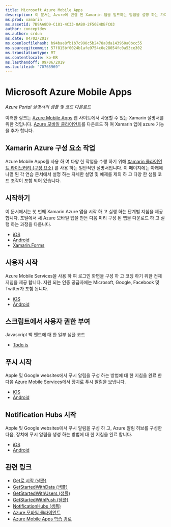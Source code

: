 ```yaml
---
title: Microsoft Azure Mobile Apps
description: 이 문서는 Azure에 연결 된 Xamarin 앱을 빌드하는 방법을 설명 하는 가이드로 연결 됩니다. Xamarin Azure 구성 요소, 사용자 및 푸시 알림에 대 한 작업을 설명 합니다.
ms.prod: xamarin
ms.assetid: 7B9AA8D9-C181-4C33-8AB0-2F56E4DBFC03
author: conceptdev
ms.author: crdun
ms.date: 04/02/2017
ms.openlocfilehash: b94bae8fb1b7c990c5b2478a0da143960a0bcc55
ms.sourcegitcommit: 57f815bf0024b1afe9754c0e28054fc0a53ce302
ms.translationtype: MT
ms.contentlocale: ko-KR
ms.lasthandoff: 09/06/2019
ms.locfileid: "70765969"
---
```

# <a name="microsoft-azure-mobile-apps"></a>Microsoft Azure Mobile Apps

_Azure Portal 설명서의 샘플 및 코드 다운로드_

<!--
NOTE TO AUTHORS: this page is referenced from
https://azure.microsoft.com/develop/mobile/xamarin/
as https://developer xamarin com/guides/cross-platform/data-cloud/mobile-services/
A redirect has been put in place to /mobile-apps/ HOWEVER the /Resources/ .ZIP files are still located in /mobile-services/ so that the following permalinks don't break

The ZIPs in /Resources/ are also referenced by inbound links
Getting Started http://go.microsoft.com/fwlink/p/?LinkId=331359
Get started with data http://go.microsoft.com/fwlink/p/?LinkId=331302
Get started with push http://go.microsoft.com/fwlink/p/?LinkId=331303
Get started with authentication http://go.microsoft.com/fwlink/p/?LinkId=331328
Get started with Notification Hubs http://go.microsoft.com/fwlink/p/?LinkId=331329
Validate and modify data  http://go.microsoft.com/fwlink/p/?LinkId=331330
-->

이러한 링크는 [Azure Mobile Apps](https://docs.microsoft.com/azure/app-service-mobile/) 웹 사이트에서 사용할 수 있는 Xamarin 설명서를 위한 것입니다.
[Azure 모바일 클라이언트](https://www.nuget.org/packages/Microsoft.Azure.Mobile.Client/)를 다운로드 하 여 Xamarin 앱에 azure 기능을 추가 합니다.

## <a name="working-with-the-xamarin-azure-component"></a>Xamarin Azure 구성 요소 작업

Azure Mobile Apps를 사용 하 여 다양 한 작업을 수행 하기 위해 [Xamarin 클라이언트 라이브러리 (구성 요소)](https://docs.microsoft.com/azure/app-service-mobile/app-service-mobile-dotnet-how-to-use-client-library) 를 사용 하는 일반적인 설명서입니다. 이 페이지에는 아래에 나열 된 각 연습 문서에서 설명 하는 자세한 설명 및 예제를 제외 하 고 다양 한 샘플 코드 조각이 포함 되어 있습니다.

## <a name="getting-started"></a>시작하기

이 문서에서는 첫 번째 Xamarin Azure 앱을 시작 하 고 실행 하는 단계별 지침을 제공 합니다.
포털에서 새 Azure 모바일 앱을 만든 다음 미리 구성 된 앱을 다운로드 하 고 실행 하는 과정을 다룹니다.

- [iOS](https://docs.microsoft.com/azure/app-service-mobile/app-service-mobile-xamarin-ios-get-started/)
- [Android](https://docs.microsoft.com/azure/app-service-mobile/app-service-mobile-xamarin-android-get-started/)
- [Xamarin.Forms](https://docs.microsoft.com/azure/app-service-mobile/app-service-mobile-xamarin-forms-get-started)

<!--
## Validate, Modify and Augment Data in Scripts

Demonstrates how to add server-side scripts to Azure Mobile Services data tables to implement server-side validation and other functionality.

- [iOS](https://azure.microsoft.com/documentation/articles/mobile-services-dotnet-how-to-use-client-library/#errors)
- [Android](https://azure.microsoft.com/documentation/articles/mobile-services-dotnet-how-to-use-client-library/#errors)
-->

<!--
## Add Paging to Data

A quick example of paging large sets of data using Skip() and Take().

- [iOS](https://azure.microsoft.com/documentation/articles/mobile-services-dotnet-how-to-use-client-library/#paging)
- [Android](https://azure.microsoft.com/documentation/articles/mobile-services-dotnet-how-to-use-client-library/#paging)
-->

## <a name="get-started-with-users"></a>사용자 시작

Azure Mobile Services을 사용 하 여 로그인 화면을 구성 하 고 코딩 하기 위한 전체 지침을 제공 합니다. 지원 되는 인증 공급자에는 Microsoft, Google, Facebook 및 Twitter가 포함 됩니다.

- [iOS](https://azure.microsoft.com/documentation/articles/app-service-mobile-xamarin-ios-get-started-users/)
- [Android](https://azure.microsoft.com/documentation/articles/app-service-mobile-xamarin-android-get-started-users/)

## <a name="authorize-users-in-scripts"></a>스크립트에서 사용자 권한 부여

Javascript 백 엔드에 대 한 일부 샘플 코드

- [Todo.js](https://github.com/Azure/azure-mobile-apps-node/blob/master/samples/personal-table/tables/TodoItem.js#L38)

## <a name="get-started-with-push"></a>푸시 시작

Apple 및 Google websites에서 푸시 알림을 구성 하는 방법에 대 한 지침을 완료 한 다음 Azure Mobile Services에서 장치로 푸시 알림을 보냅니다.

- [iOS](https://docs.microsoft.com/azure/app-service-mobile/app-service-mobile-xamarin-ios-get-started-push)
- [Android](https://docs.microsoft.com/azure/app-service-mobile/app-service-mobile-xamarin-android-get-started-push)

## <a name="get-started-with-notification-hubs"></a>Notification Hubs 시작

Apple 및 Google websites에서 푸시 알림을 구성 하 고, Azure 알림 허브를 구성한 다음, 장치에 푸시 알림을 생성 하는 방법에 대 한 지침을 완료 합니다.

- [iOS](https://docs.microsoft.com/azure/notification-hubs/xamarin-notification-hubs-ios-push-notification-apns-get-started)
- [Android](https://docs.microsoft.com/azure/notification-hubs/xamarin-notification-hubs-push-notifications-android-gcm)

## <a name="related-links"></a>관련 링크

- [Get로 시작 (샘플)](https://github.com/xamarin/mobile-samples/tree/master/Azure/GettingStarted)
- [GetStartedWithData (샘플)](https://github.com/xamarin/mobile-samples/tree/master/Azure/GetStartedWithData)
- [GetStartedWithUsers (샘플)](https://github.com/xamarin/mobile-samples/tree/master/Azure/GetStartedWithUsers)
- [GetStartedWithPush (샘플)](https://github.com/xamarin/mobile-samples/tree/master/Azure/GetStartedWithPush)
- [NotificationHubs (샘플)](https://github.com/xamarin/mobile-samples/tree/master/Azure/NotificationHubs)
- [Azure 모바일 클라이언트](https://www.nuget.org/packages/Microsoft.Azure.Mobile.Client/)
- [Azure Mobile Apps 학습 경로](https://azure.microsoft.com/documentation/learning-paths/appservice-mobileapps/)

<!--
- [ValidateModifyData (sample)](https://github.com/xamarin/mobile-samples/tree/master/Azure/ValidateModifyData)
-->
